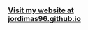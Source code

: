 <!-- ### <h1>Visit my website at [jordimas96.github.io](https://jordimas96.github.io/)</h1> -->

### [Visit my website at<br>jordimas96.github.io](https://jordimas96.github.io/)


<!--
**jordimas96/jordimas96** is a ✨ _special_ ✨ repository because its `README.md` (this file) appears on your GitHub profile.

Here are some ideas to get you started:

- 🔭 I’m currently working on ...
- 🌱 I’m currently learning ...
- 👯 I’m looking to collaborate on ...
- 🤔 I’m looking for help with ...
- 💬 Ask me about ...
- 📫 How to reach me: ...
- ⚡ Fun fact: ...
-->

